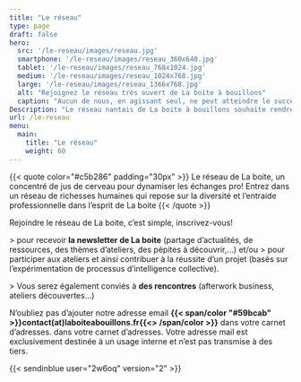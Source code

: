 ```yaml
---
title: "Le réseau"
type: page
draft: false
hero:
  src: '/le-reseau/images/reseau.jpg'
  smartphone: '/le-reseau/images/reseau_360x640.jpg'
  tablet: '/le-reseau/images/reseau_768x1024.jpg'
  medium: '/le-reseau/images/reseau_1024x768.jpg'
  large: '/le-reseau/images/reseau_1366x768.jpg'
  alt: "Rejoignez le réseau très ouvert de La boite à bouillons"
  caption: "Aucun de nous, en agissant seul, ne peut atteindre le succès – Nelson Mandela."
Description: "Le réseau nantais de La boite à bouillons souhaite rendre dynamiques et conviviaux les échanges professionnels. Un réseau d'entraide et de partage de contacts, d'actualités nourrit par la diversité de ses membres. Un réseau nantais gratuit et ouvert à tous qui rime avec simplicité et ouverture d'esprit."
url: /le-reseau
menu:
  main:
    title: "Le réseau"
    weight: 60
---
```


{{< quote color="#c5b286" padding="30px" >}}
Le réseau de La boite, un concentré de jus de cerveau pour dynamiser les échanges pro! Entrez dans un réseau de richesses humaines qui repose sur la diversité et l’entraide professionnelle dans l’esprit de La boite
{{< /quote >}}

Rejoindre le réseau de La boite, c’est simple, inscrivez-vous!

\> pour recevoir **la newsletter de La boite** (partage d’actualités, de ressources, des thèmes d’ateliers, des pépites à découvrir,…) et/ou > pour participer aux ateliers et ainsi contribuer à la réussite d’un projet (basés sur l’expérimentation de processus d’intelligence collective).

\> Vous serez également conviés à **des rencontres** (afterwork business, ateliers découvertes&#8230;)

N’oubliez pas d’ajouter notre adresse email **{{< span/color "#59bcab" >}}contact(at)laboiteabouillons.fr{{<> /span/color >}}** dans votre carnet d&rsquo;adresses. dans votre carnet d’adresses. Votre adresse mail est exclusivement destinée à un usage interne et n’est pas transmise à des tiers.

{{< sendinblue user="2w6oq" version="2" >}}
